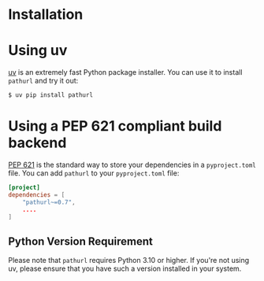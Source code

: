 # Installation

# Using uv

[uv] is an extremely fast Python package installer.
You can use it to install `pathurl` and try it out:

```console
$ uv pip install pathurl
```

# Using a PEP 621 compliant build backend

[PEP 621] is the standard way to store your dependencies in a `pyproject.toml` file.
You can add `pathurl` to your `pyproject.toml` file:

```toml
[project]
dependencies = [
    "pathurl~=0.7",
    ....
]
```

## Python Version Requirement

Please note that `pathurl` requires Python 3.10 or higher. If you're not using uv,
please ensure that you have such a version installed in your system.

[uv]: https://github.com/astral-sh/uv
[PEP 621]: https://peps.python.org/pep-0621/
